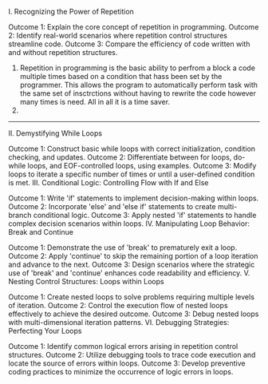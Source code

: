 I. Recognizing the Power of Repetition

Outcome 1: Explain the core concept of repetition in programming.
Outcome 2: Identify real-world scenarios where repetition control structures streamline code.
Outcome 3: Compare the efficiency of code written with and without repetition structures.

1. Repetition in programming is the basic ability to perfrom a block a code multiple times based on a condition that hass been set by the programmer. This allows the program to
   automatically perform task with the same set of insctrctions without having to rewrite the code however many times is need. All in all it is a time saver.
2.
---------------------------------------------------------------------------------------------------------------------------------------------------------------------------------






II. Demystifying While Loops

Outcome 1: Construct basic while loops with correct initialization, condition checking, and updates.
Outcome 2: Differentiate between for loops, do-while loops, and EOF-controlled loops, using examples.
Outcome 3: Modify loops to iterate a specific number of times or until a user-defined condition is met.
III. Conditional Logic: Controlling Flow with If and Else

Outcome 1: Write 'if' statements to implement decision-making within loops.
Outcome 2: Incorporate 'else' and 'else if' statements to create multi-branch conditional logic.
Outcome 3: Apply nested 'if' statements to handle complex decision scenarios within loops.
IV. Manipulating Loop Behavior: Break and Continue

Outcome 1: Demonstrate the use of 'break' to prematurely exit a loop.
Outcome 2: Apply 'continue' to skip the remaining portion of a loop iteration and advance to the next.
Outcome 3: Design scenarios where the strategic use of 'break' and 'continue' enhances code readability and efficiency.
V. Nesting Control Structures: Loops within Loops

Outcome 1: Create nested loops to solve problems requiring multiple levels of iteration.
Outcome 2: Control the execution flow of nested loops effectively to achieve the desired outcome.
Outcome 3: Debug nested loops with multi-dimensional iteration patterns.
VI. Debugging Strategies: Perfecting Your Loops

Outcome 1: Identify common logical errors arising in repetition control structures.
Outcome 2: Utilize debugging tools to trace code execution and locate the source of errors within loops.
Outcome 3: Develop preventive coding practices to minimize the occurrence of logic errors in loops.
